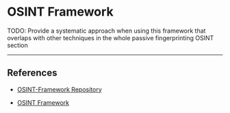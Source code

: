 # OSINT Framework

TODO: Provide a systematic approach when using this framework that overlaps with other techniques in the whole passive fingerprinting OSINT section

---
## References

- [OSINT-Framework Repository](https://github.com/lockfale/OSINT-Framework)

- [OSINT Framework](https://osintframework.com/)